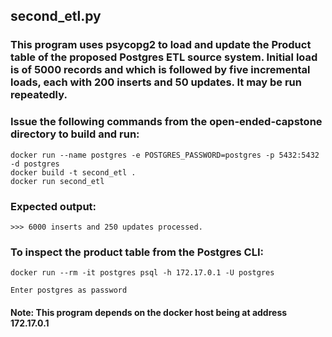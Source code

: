 ##  second_etl.py

###  This program uses psycopg2 to load and update the Product table of the proposed Postgres ETL source system.  Initial load is of 5000 records and which is followed by five incremental loads, each with 200 inserts and 50 updates.  It may be run repeatedly.

###  Issue the following commands from the open-ended-capstone directory to build and run:

```
docker run --name postgres -e POSTGRES_PASSWORD=postgres -p 5432:5432 -d postgres
docker build -t second_etl .
docker run second_etl
```
###   Expected output:

```
>>> 6000 inserts and 250 updates processed.
```

### To inspect the product table from the Postgres CLI:
```
docker run --rm -it postgres psql -h 172.17.0.1 -U postgres

Enter postgres as password
``` 

#### Note: This program depends on the docker host being at address 172.17.0.1
